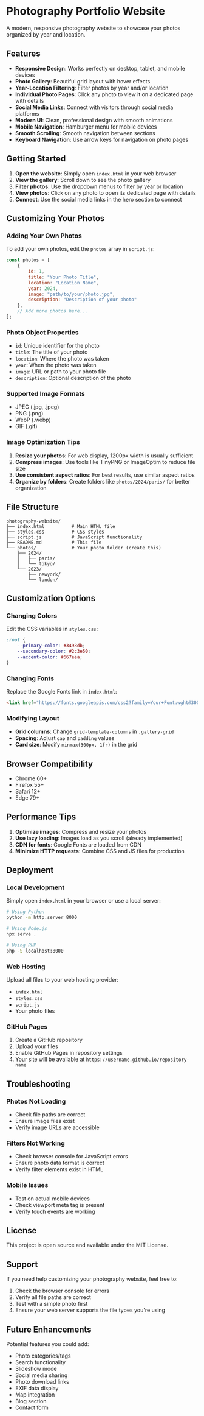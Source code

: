 # Photography Portfolio Website

A modern, responsive photography website to showcase your photos organized by year and location.

## Features

- **Responsive Design**: Works perfectly on desktop, tablet, and mobile devices
- **Photo Gallery**: Beautiful grid layout with hover effects
- **Year-Location Filtering**: Filter photos by year and/or location
- **Individual Photo Pages**: Click any photo to view it on a dedicated page with details
- **Social Media Links**: Connect with visitors through social media platforms
- **Modern UI**: Clean, professional design with smooth animations
- **Mobile Navigation**: Hamburger menu for mobile devices
- **Smooth Scrolling**: Smooth navigation between sections
- **Keyboard Navigation**: Use arrow keys for navigation on photo pages

## Getting Started

1. **Open the website**: Simply open `index.html` in your web browser
2. **View the gallery**: Scroll down to see the photo gallery
3. **Filter photos**: Use the dropdown menus to filter by year or location
4. **View photos**: Click on any photo to open its dedicated page with details
5. **Connect**: Use the social media links in the hero section to connect

## Customizing Your Photos

### Adding Your Own Photos

To add your own photos, edit the `photos` array in `script.js`:

```javascript
const photos = [
    {
        id: 1,
        title: "Your Photo Title",
        location: "Location Name",
        year: 2024,
        image: "path/to/your/photo.jpg",
        description: "Description of your photo"
    },
    // Add more photos here...
];
```

### Photo Object Properties

- `id`: Unique identifier for the photo
- `title`: The title of your photo
- `location`: Where the photo was taken
- `year`: When the photo was taken
- `image`: URL or path to your photo file
- `description`: Optional description of the photo

### Supported Image Formats

- JPEG (.jpg, .jpeg)
- PNG (.png)
- WebP (.webp)
- GIF (.gif)

### Image Optimization Tips

1. **Resize your photos**: For web display, 1200px width is usually sufficient
2. **Compress images**: Use tools like TinyPNG or ImageOptim to reduce file size
3. **Use consistent aspect ratios**: For best results, use similar aspect ratios
4. **Organize by folders**: Create folders like `photos/2024/paris/` for better organization

## File Structure

```
photography-website/
├── index.html          # Main HTML file
├── styles.css          # CSS styles
├── script.js           # JavaScript functionality
├── README.md           # This file
└── photos/             # Your photo folder (create this)
    ├── 2024/
    │   ├── paris/
    │   └── tokyo/
    └── 2023/
        ├── newyork/
        └── london/
```

## Customization Options

### Changing Colors

Edit the CSS variables in `styles.css`:

```css
:root {
    --primary-color: #3498db;
    --secondary-color: #2c3e50;
    --accent-color: #667eea;
}
```

### Changing Fonts

Replace the Google Fonts link in `index.html`:

```html
<link href="https://fonts.googleapis.com/css2?family=Your+Font:wght@300;400;500;600;700&display=swap" rel="stylesheet">
```

### Modifying Layout

- **Grid columns**: Change `grid-template-columns` in `.gallery-grid`
- **Spacing**: Adjust `gap` and `padding` values
- **Card size**: Modify `minmax(300px, 1fr)` in the grid

## Browser Compatibility

- Chrome 60+
- Firefox 55+
- Safari 12+
- Edge 79+

## Performance Tips

1. **Optimize images**: Compress and resize your photos
2. **Use lazy loading**: Images load as you scroll (already implemented)
3. **CDN for fonts**: Google Fonts are loaded from CDN
4. **Minimize HTTP requests**: Combine CSS and JS files for production

## Deployment

### Local Development

Simply open `index.html` in your browser or use a local server:

```bash
# Using Python
python -m http.server 8000

# Using Node.js
npx serve .

# Using PHP
php -S localhost:8000
```

### Web Hosting

Upload all files to your web hosting provider:
- `index.html`
- `styles.css`
- `script.js`
- Your photo files

### GitHub Pages

1. Create a GitHub repository
2. Upload your files
3. Enable GitHub Pages in repository settings
4. Your site will be available at `https://username.github.io/repository-name`

## Troubleshooting

### Photos Not Loading
- Check file paths are correct
- Ensure image files exist
- Verify image URLs are accessible

### Filters Not Working
- Check browser console for JavaScript errors
- Ensure photo data format is correct
- Verify filter elements exist in HTML

### Mobile Issues
- Test on actual mobile devices
- Check viewport meta tag is present
- Verify touch events are working

## License

This project is open source and available under the MIT License.

## Support

If you need help customizing your photography website, feel free to:
1. Check the browser console for errors
2. Verify all file paths are correct
3. Test with a simple photo first
4. Ensure your web server supports the file types you're using

## Future Enhancements

Potential features you could add:
- Photo categories/tags
- Search functionality
- Slideshow mode
- Social media sharing
- Photo download links
- EXIF data display
- Map integration
- Blog section
- Contact form 